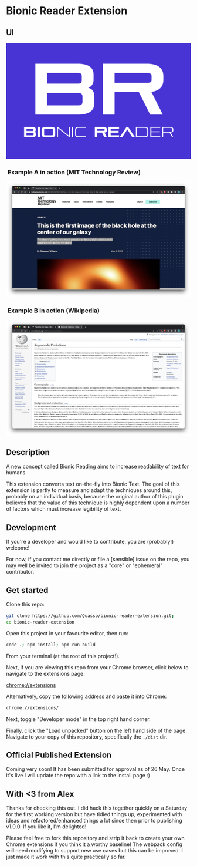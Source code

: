 # Bionic Reader Extension

## UI

![BRE Cover Image](assets/bre-cover-image-chrome-webstore.png "Bionic Reader Extension: Cover Image")

###  Example A in action (MIT Technology Review)

![MIT Technology Review](assets/Extension_MIT.png "Bionic Reader Extension: MIT Technology Review")

###  Example B in action (Wikipedia)

![Wikipedia](assets/Extension_Wikipedia.png "Bionic Reader Extension: Wikipedia")

## Description

A new concept called Bionic Reading aims to increase readability of text for humans.

This extension converts text on-the-fly into Bionic Text. The goal of this extension is partly to measure and adapt the techniques around this, probably on an individual basis, because the original author of this plugin believes that the value of this technique is highly dependent upon a number of factors which must increase legibility of text.

## Development

If you're a developer and would like to contribute, you are (probably!) welcome!

For now, if you contact me directly or file a [sensible] issue on the repo, you may well be invited to join the project as a "core" or "ephemeral" contributor.

## Get started

Clone this repo:

```zsh
git clone https://github.com/Quasso/bionic-reader-extension.git;
cd bionic-reader-extension
```

Open this project in your favourite editor, then run:

```zsh
code .; npm install; npm run build
```

From your terminal (at the root of this project!).

Next, if you are viewing this repo from your Chrome browser, click below to navigate to the extensions page:

[chrome://extensions](chrome://extensions)

Alternatively, copy the following address and paste it into Chrome:

```zsh
chrome://extensions/
```

Next, toggle "Developer mode" in the top right hand corner.

Finally, click the "Load unpacked" button on the left hand side of the page. Navigate to your copy of this repository, specifically the `./dist` dir.

## Official Published Extension

Coming very soon! It has been submitted for approval as of 26 May. Once it's live I will update the repo with a link to the install page :)

## With <3 from Alex

Thanks for checking this out. I did hack this together quickly on a Saturday for the first working version but have tidied things up, experimented with ideas and refactored/enhanced things a lot since then prior to publishing v1.0.0. If you like it, I'm delighted!

Please feel free to fork this repository and strip it back to create your own Chrome extensions if you think it a worthy baseline! The webpack config will need modifying to support new use cases but this can be improved. I just made it work with this quite practically so far.
